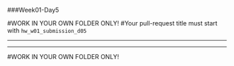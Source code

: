 ###Week01-Day5


#WORK IN YOUR OWN FOLDER ONLY!
#Your pull-request title must start with `hw_w01_submission_d05`

---

---

#WORK IN YOUR OWN FOLDER ONLY!
